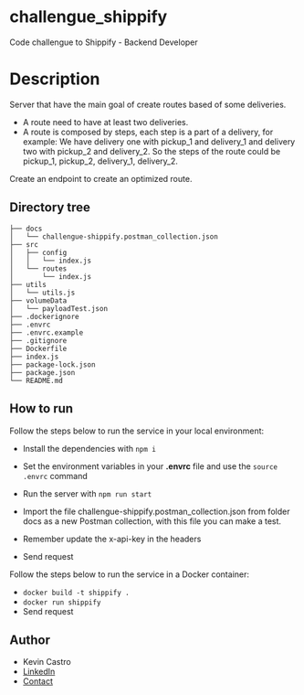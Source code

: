 # challengue_shippify
Code challengue to Shippify - Backend Developer

# Description

Server that have the main goal of create routes based of some deliveries.
- A route need to have at least two deliveries.
- A route is composed by steps, each step is a part of a delivery, for example: We have
delivery one with pickup_1 and delivery_1 and delivery two with pickup_2 and
delivery_2. So the steps of the route could be pickup_1, pickup_2, delivery_1,
delivery_2.

Create an endpoint to create an optimized route.

## Directory tree

```
├── docs
│   └── challengue-shippify.postman_collection.json
├── src
│   ├── config
│   │   └── index.js
│   └── routes
│       └── index.js
├── utils
│   └── utils.js
├── volumeData
│   └── payloadTest.json
├── .dockerignore
├── .envrc
├── .envrc.example
├── .gitignore
├── Dockerfile
├── index.js
├── package-lock.json
├── package.json
└── README.md
```

## How to run

Follow the steps below to run the service in your local environment:

- Install the dependencies with ```npm i```

- Set the environment variables in your **.envrc** file and use the ```source .envrc``` command

- Run the server with ```npm run start```

- Import the file challengue-shippify.postman_collection.json from folder docs as a new Postman collection, with this file you can make a test.

- Remember update the x-api-key in the headers

- Send request

Follow the steps below to run the service in a Docker container:

- ```docker build -t shippify .```
- ```docker run shippify```
- Send request

## Author

* Kevin Castro
* [LinkedIn](https://www.linkedin.com/in/kevin-brandown-castro-/)
* [Contact](https://kevincastrop.github.io/KC)
